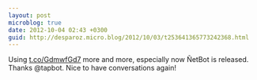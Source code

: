 ```yaml
---
layout: post
microblog: true
date: 2012-10-04 02:43 +0300
guid: http://desparoz.micro.blog/2012/10/03/t253641365773242368.html
---
```

Using [t.co/GdmwfGd7](http://t.co/GdmwfGd7) more and more, especially now ÑetBot is released. Thanks @tapbot. Nice to have conversations again!
